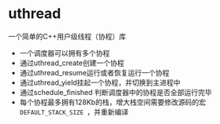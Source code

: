 uthread
=======

一个简单的C++用户级线程（协程）库


* 一个调度器可以拥有多个协程
* 通过uthread_create创建一个协程
* 通过uthread_resume运行或者恢复运行一个协程
* 通过uthread_yield挂起一个协程，并切换到主进程中
* 通过schedule_finished 判断调度器中的协程是否全部运行完毕
* 每个协程最多拥有128Kb的栈，增大栈空间需要修改源码的宏`DEFAULT_STACK_SIZE `，并重新编译
